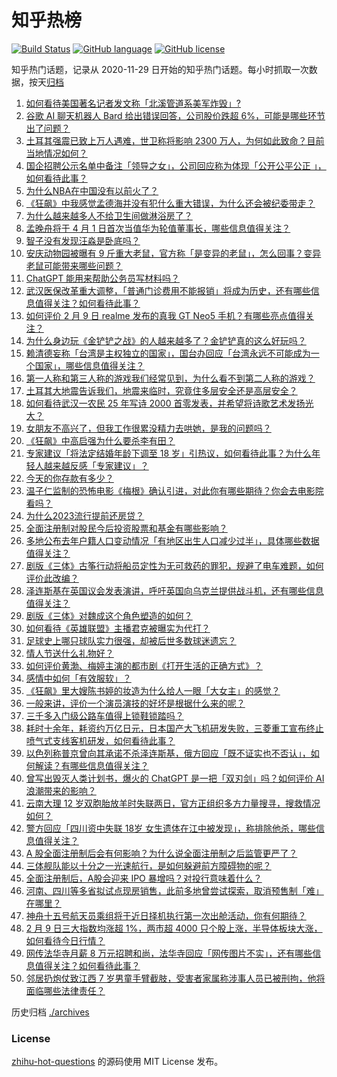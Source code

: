 # 知乎热榜
[![Build Status](https://github.com/ToWeLong/zhihu-hot-questions/workflows/CI/badge.svg)](https://github.com/ToWeLong/zhihu-hot-questions/actions)
[![GitHub language](https://img.shields.io/badge/language-golang-orange.svg)](https://golang.org/)
[![GitHub license](https://img.shields.io/github/license/ToWeLong/zhihu-hot-questions)](https://github.com/ToWeLong/zhihu-hot-questions/blob/main/LICENSE)

知乎热门话题，记录从 2020-11-29 日开始的知乎热门话题。每小时抓取一次数据，按天[归档](./archives)

<!-- BEGIN -->

1. [如何看待美国著名记者发文称「北溪管道系美军炸毁」?](https://www.zhihu.com/question/582874371)
1. [谷歌 AI 聊天机器人 Bard 给出错误回答，公司股价跌超 6%，可能是哪些环节出了问题？](https://www.zhihu.com/question/582919672)
1. [土耳其强震已致上万人遇难，世卫称将影响 2300 万人，为何如此致命？目前当地情况如何？](https://www.zhihu.com/question/582670864)
1. [国企招聘公示名单中备注「领导之女」，公司回应称为体现「公开公平公正 」，如何看待此事？](https://www.zhihu.com/question/582796543)
1. [为什么NBA在中国没有以前火了？](https://www.zhihu.com/question/579410576)
1. [《狂飙》中我感觉孟德海并没有犯什么重大错误，为什么还会被纪委带走？](https://www.zhihu.com/question/581355187)
1. [为什么越来越多人不给卫生间做淋浴房了？](https://www.zhihu.com/question/582517851)
1. [孟晚舟将于 4 月 1 日首次当值华为轮值董事长，哪些信息值得关注？](https://www.zhihu.com/question/582817893)
1. [智子没有发现汪淼是卧底吗？](https://www.zhihu.com/question/582075681)
1. [安庆动物园被曝有 9 斤重大老鼠，官方称「是变异的老鼠」，怎么回事？变异老鼠可能带来哪些问题？](https://www.zhihu.com/question/582187966)
1. [ChatGPT 能用来帮助公务员写材料吗？](https://www.zhihu.com/question/580250105)
1. [武汉医保改革重大调整，「普通门诊费用不能报销」将成为历史，还有哪些信息值得关注？如何看待此事？](https://www.zhihu.com/question/582925170)
1. [如何评价 2 月 9 日 realme 发布的真我 GT Neo5 手机？有哪些亮点值得关注？](https://www.zhihu.com/question/582932941)
1. [为什么身边玩《金铲铲之战》的人越来越多了？金铲铲真的这么好玩吗？](https://www.zhihu.com/question/582818196)
1. [赖清德妄称「台湾是主权独立的国家」，国台办回应「台湾永远不可能成为一个国家」，哪些信息值得关注？](https://www.zhihu.com/question/582823454)
1. [第一人称和第三人称的游戏我们经常见到，为什么看不到第二人称的游戏？](https://www.zhihu.com/question/582353485)
1. [土耳其大地震告诉我们，地震来临时，究竟住多层安全还是高层安全？](https://www.zhihu.com/question/582564487)
1. [如何看待武汉一农民 25 年写诗 2000 首零发表，并希望将诗歌艺术发扬光大？](https://www.zhihu.com/question/582768081)
1. [女朋友不高兴了，但我工作很累没精力去哄她，是我的问题吗？](https://www.zhihu.com/question/581980606)
1. [《狂飙》中高启强为什么要杀李有田？](https://www.zhihu.com/question/581837758)
1. [专家建议「将法定结婚年龄下调至 18 岁」引热议，如何看待此事？为什么年轻人越来越反感「专家建议」？](https://www.zhihu.com/question/582924506)
1. [今天的你存款有多少？](https://www.zhihu.com/question/375311567)
1. [温子仁监制的恐怖电影《梅根》确认引进，对此你有哪些期待？你会去电影院看吗？](https://www.zhihu.com/question/582770358)
1. [为什么2023流行提前还房贷？](https://www.zhihu.com/question/582239126)
1. [全面注册制对股民今后投资股票和基金有哪些影响？](https://www.zhihu.com/question/582481137)
1. [多地公布去年户籍人口变动情况「有地区出生人口减少过半」，具体哪些数据值得关注？](https://www.zhihu.com/question/582749309)
1. [剧版《三体》古筝行动将船员定性为无可救药的罪犯，规避了电车难题，如何评价此改编？](https://www.zhihu.com/question/582252370)
1. [泽连斯基在英国议会发表演讲，呼吁英国向乌克兰提供战斗机，还有哪些信息值得关注？](https://www.zhihu.com/question/582923853)
1. [剧版《三体》对魏成这个角色塑造的如何？](https://www.zhihu.com/question/581823698)
1. [如何看待《英雄联盟》主播君克被曝实为代打？](https://www.zhihu.com/question/582552312)
1. [足球史上哪只球队实力很强，却被后世多数球迷遗忘？](https://www.zhihu.com/question/582607347)
1. [情人节送什么礼物好？](https://www.zhihu.com/question/22625052)
1. [如何评价黄渤、梅婷主演的都市剧《打开生活的正确方式》？](https://www.zhihu.com/question/580346184)
1. [感情中如何「有效服软」？](https://www.zhihu.com/question/581990834)
1. [《狂飙》里大嫂陈书婷的妆造为什么给人一眼「大女主」的感觉？](https://www.zhihu.com/question/582013746)
1. [一般来讲，评价一个演员演技的好坏是根据什么来的呢？](https://www.zhihu.com/question/576347684)
1. [三千多入门级公路车值得上锁鞋锁踏吗？](https://www.zhihu.com/question/413627867)
1. [耗时十余年，耗资约万亿日元，日本国产大飞机研发失败，三菱重工宣布终止喷气式支线客机研发，如何看待此事？](https://www.zhihu.com/question/582749904)
1. [以色列称普京曾向其承诺不杀泽连斯基，俄方回应「既不证实也不否认」，如何解读？有哪些信息值得关注？](https://www.zhihu.com/question/582624183)
1. [曾写出毁灭人类计划书，爆火的 ChatGPT 是一把「双刃剑」吗？如何评价 AI 浪潮带来的影响？](https://www.zhihu.com/question/582792433)
1. [云南大理 12 岁双胞胎放羊时失联两日，官方正组织多方力量搜寻，搜救情况如何？](https://www.zhihu.com/question/582591862)
1. [警方回应「四川资中失联 18岁 女生遗体在江中被发现」，称排除他杀，哪些信息值得关注？](https://www.zhihu.com/question/582936695)
1. [A 股全面注册制后会有何影响？为什么说全面注册制之后监管更严了？](https://www.zhihu.com/question/582480632)
1. [三体舰队能以十分之一光速航行，是如何躲避前方障碍物的呢？](https://www.zhihu.com/question/582644358)
1. [全面注册制后，A股会迎来 IPO 暴增吗？对投行意味着什么？](https://www.zhihu.com/question/582480858)
1. [河南、四川等多省拟试点现房销售，此前多地曾尝试探索，取消预售制「难」在哪里？](https://www.zhihu.com/question/582921835)
1. [神舟十五号航天员乘组将于近日择机执行第一次出舱活动，你有何期待？](https://www.zhihu.com/question/582804279)
1. [2 月 9 日三大指数均涨超 1%，两市超 4000 只个股上涨，半导体板块大涨，如何看待今日行情？](https://www.zhihu.com/question/582959839)
1. [网传法华寺月薪 8 万元招聘和尚，法华寺回应「网传图片不实」，还有哪些信息值得关注？如何看待此事？](https://www.zhihu.com/question/582643763)
1. [邻居扔炮仗致江西 7 岁男童手臂截肢，受害者家属称涉事人员已被刑拘，他将面临哪些法律责任？](https://www.zhihu.com/question/582814178)

<!-- END -->

历史归档 [./archives](./archives)


### License
[zhihu-hot-questions](https://github.com/towelong/zhihu-hot-questions) 的源码使用 MIT License 发布。